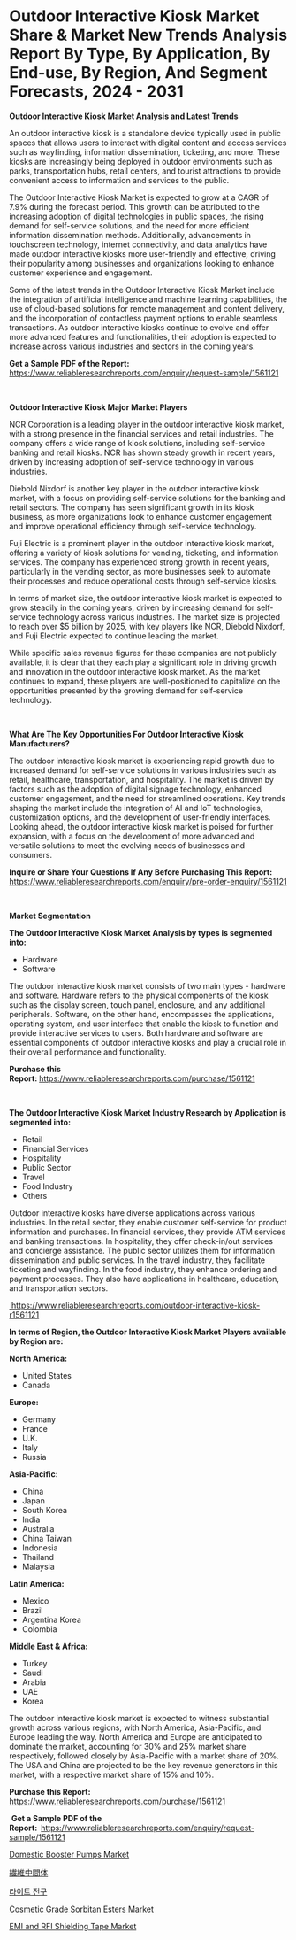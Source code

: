 <p><h1>Outdoor Interactive Kiosk Market Share & Market New Trends Analysis Report By Type, By Application, By End-use, By Region, And Segment Forecasts, 2024 - 2031</h1></p><p><strong>Outdoor Interactive Kiosk Market Analysis and Latest Trends</strong></p>
<p><p>An outdoor interactive kiosk is a standalone device typically used in public spaces that allows users to interact with digital content and access services such as wayfinding, information dissemination, ticketing, and more. These kiosks are increasingly being deployed in outdoor environments such as parks, transportation hubs, retail centers, and tourist attractions to provide convenient access to information and services to the public.</p><p>The Outdoor Interactive Kiosk Market is expected to grow at a CAGR of 7.9% during the forecast period. This growth can be attributed to the increasing adoption of digital technologies in public spaces, the rising demand for self-service solutions, and the need for more efficient information dissemination methods. Additionally, advancements in touchscreen technology, internet connectivity, and data analytics have made outdoor interactive kiosks more user-friendly and effective, driving their popularity among businesses and organizations looking to enhance customer experience and engagement.</p><p>Some of the latest trends in the Outdoor Interactive Kiosk Market include the integration of artificial intelligence and machine learning capabilities, the use of cloud-based solutions for remote management and content delivery, and the incorporation of contactless payment options to enable seamless transactions. As outdoor interactive kiosks continue to evolve and offer more advanced features and functionalities, their adoption is expected to increase across various industries and sectors in the coming years.</p></p>
<p><strong>Get a Sample PDF of the Report:&nbsp;</strong> <a href="https://www.reliableresearchreports.com/enquiry/request-sample/1561121">https://www.reliableresearchreports.com/enquiry/request-sample/1561121</a></p>
<p>&nbsp;</p>
<p><strong>Outdoor Interactive Kiosk Major Market Players</strong></p>
<p><p>NCR Corporation is a leading player in the outdoor interactive kiosk market, with a strong presence in the financial services and retail industries. The company offers a wide range of kiosk solutions, including self-service banking and retail kiosks. NCR has shown steady growth in recent years, driven by increasing adoption of self-service technology in various industries.</p><p>Diebold Nixdorf is another key player in the outdoor interactive kiosk market, with a focus on providing self-service solutions for the banking and retail sectors. The company has seen significant growth in its kiosk business, as more organizations look to enhance customer engagement and improve operational efficiency through self-service technology.</p><p>Fuji Electric is a prominent player in the outdoor interactive kiosk market, offering a variety of kiosk solutions for vending, ticketing, and information services. The company has experienced strong growth in recent years, particularly in the vending sector, as more businesses seek to automate their processes and reduce operational costs through self-service kiosks.</p><p>In terms of market size, the outdoor interactive kiosk market is expected to grow steadily in the coming years, driven by increasing demand for self-service technology across various industries. The market size is projected to reach over $5 billion by 2025, with key players like NCR, Diebold Nixdorf, and Fuji Electric expected to continue leading the market.</p><p>While specific sales revenue figures for these companies are not publicly available, it is clear that they each play a significant role in driving growth and innovation in the outdoor interactive kiosk market. As the market continues to expand, these players are well-positioned to capitalize on the opportunities presented by the growing demand for self-service technology.</p></p>
<p>&nbsp;</p>
<p><strong>What Are The Key Opportunities For Outdoor Interactive Kiosk Manufacturers?</strong></p>
<p><p>The outdoor interactive kiosk market is experiencing rapid growth due to increased demand for self-service solutions in various industries such as retail, healthcare, transportation, and hospitality. The market is driven by factors such as the adoption of digital signage technology, enhanced customer engagement, and the need for streamlined operations. Key trends shaping the market include the integration of AI and IoT technologies, customization options, and the development of user-friendly interfaces. Looking ahead, the outdoor interactive kiosk market is poised for further expansion, with a focus on the development of more advanced and versatile solutions to meet the evolving needs of businesses and consumers.</p></p>
<p><strong>Inquire or Share Your Questions If Any Before Purchasing This Report:</strong> <a href="https://www.reliableresearchreports.com/enquiry/pre-order-enquiry/1561121">https://www.reliableresearchreports.com/enquiry/pre-order-enquiry/1561121</a></p>
<p>&nbsp;</p>
<p><strong>Market Segmentation</strong></p>
<p><strong>The Outdoor Interactive Kiosk Market Analysis by types is segmented into:</strong></p>
<p><ul><li>Hardware</li><li>Software</li></ul></p>
<p><p>The outdoor interactive kiosk market consists of two main types - hardware and software. Hardware refers to the physical components of the kiosk such as the display screen, touch panel, enclosure, and any additional peripherals. Software, on the other hand, encompasses the applications, operating system, and user interface that enable the kiosk to function and provide interactive services to users. Both hardware and software are essential components of outdoor interactive kiosks and play a crucial role in their overall performance and functionality.</p></p>
<p><strong>Purchase this Report:&nbsp;</strong><a href="https://www.reliableresearchreports.com/purchase/1561121">https://www.reliableresearchreports.com/purchase/1561121</a></p>
<p>&nbsp;</p>
<p><strong>The Outdoor Interactive Kiosk Market Industry Research by Application is segmented into:</strong></p>
<p><ul><li>Retail</li><li>Financial Services</li><li>Hospitality</li><li>Public Sector</li><li>Travel</li><li>Food Industry</li><li>Others</li></ul></p>
<p><p>Outdoor interactive kiosks have diverse applications across various industries. In the retail sector, they enable customer self-service for product information and purchases. In financial services, they provide ATM services and banking transactions. In hospitality, they offer check-in/out services and concierge assistance. The public sector utilizes them for information dissemination and public services. In the travel industry, they facilitate ticketing and wayfinding. In the food industry, they enhance ordering and payment processes. They also have applications in healthcare, education, and transportation sectors.</p></p>
<p><a href="https://www.reliableresearchreports.com/outdoor-interactive-kiosk-r1561121">&nbsp;https://www.reliableresearchreports.com/outdoor-interactive-kiosk-r1561121</a></p>
<p><strong>In terms of Region, the Outdoor Interactive Kiosk Market Players available by Region are:</strong></p>
<p>
    <p> <strong> North America: </strong>
        <ul>
            <li>United States</li>
            <li>Canada</li>
        </ul>
        </p> 
    <p> <strong> Europe: </strong>
        <ul>
            <li>Germany</li>
            <li>France</li>
            <li>U.K.</li>
            <li>Italy</li>
            <li>Russia</li>
        </ul>
        </p> 
    <p> <strong> Asia-Pacific: </strong>
        <ul>
            <li>China</li>
            <li>Japan</li>
            <li>South Korea</li>
            <li>India</li>
            <li>Australia</li>
            <li>China Taiwan</li>
            <li>Indonesia</li>
            <li>Thailand</li>
            <li>Malaysia</li>
        </ul>
        </p> 
    <p> <strong> Latin America: </strong>
        <ul>
            <li>Mexico</li>
            <li>Brazil</li>
            <li>Argentina Korea</li>
            <li>Colombia</li>
        </ul>
        </p> 
    <p> <strong> Middle East & Africa: </strong>
        <ul>
            <li>Turkey</li>
            <li>Saudi</li>
            <li>Arabia</li>
            <li>UAE</li>
            <li>Korea</li>
        </ul>
    </p>
    </p>
<p><p>The outdoor interactive kiosk market is expected to witness substantial growth across various regions, with North America, Asia-Pacific, and Europe leading the way. North America and Europe are anticipated to dominate the market, accounting for 30% and 25% market share respectively, followed closely by Asia-Pacific with a market share of 20%. The USA and China are projected to be the key revenue generators in this market, with a respective market share of 15% and 10%.</p></p>
<p><strong>Purchase this Report: </strong><a href="https://www.reliableresearchreports.com/purchase/1561121">https://www.reliableresearchreports.com/purchase/1561121</a></p>
<p>&nbsp;<strong>Get a Sample PDF of the Report:&nbsp;&nbsp;</strong><a href="https://www.reliableresearchreports.com/enquiry/request-sample/1561121">https://www.reliableresearchreports.com/enquiry/request-sample/1561121</a></p>
<p><strong></strong></p>
<p><p><a href="https://github.com/Sherrillcrooksxa8i18ucf2m/Market-Research-Report-List-2/blob/main/domestic-booster-pumps-market.md">Domestic Booster Pumps Market</a></p><p><a href="https://github.com/JacksonWiza1924/Market-Research-Report-List-1/blob/main/107332427011.md">繊維中間体</a></p><p><a href="https://medium.com/@koreycrooks2022/%EC%A0%84%EA%B5%AC-%EC%8B%9C%EC%9E%A5-%EC%9C%A0%ED%98%95-%EC%A0%81%EC%9A%A9-%EB%B0%8F-%EC%A7%80%EB%A6%AC%EC%97%90-%EB%94%B0%EB%A5%B8-%ED%8F%AC%EA%B4%84%EC%A0%81-%ED%8F%89%EA%B0%80-a55550aa2aae">라이트 전구</a></p><p><a href="https://www.linkedin.com/pulse/cosmetic-grade-sorbitan-esters-market-provides-detailed-segmentation-1qcse?trackingId=NkvE9uYOdvAIjTWk8PGd4A%3D%3D">Cosmetic Grade Sorbitan Esters Market</a></p><p><a href="https://www.linkedin.com/pulse/emi-rfi-shielding-tape-market-goal-estimating-size-future-fgt4c?trackingId=Xa0pGvefvJLF%2BCTEpv6X6Q%3D%3D">EMI and RFI Shielding Tape Market</a></p></p>
